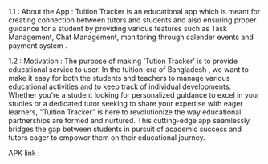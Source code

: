 1.1 : About the App :
Tuition Tracker is an educational app which is meant for creating connection between tutors and students and also ensuring proper guidance for a student by providing various features such as Task Management, Chat Management, monitoring through calender events and payment system . 

1.2 : Motivation :
 The purpose of making ‘Tution Tracker’ is to provide educational service to user. In the tuition-era of Bangladesh , we want to make it easy for both the students and teachers to manage various educational activities and to keep track of individual developments. Whether you're a student looking for personalized guidance to excel in your studies or a dedicated tutor seeking to share your expertise with eager learners, "Tuition Tracker" is here to revolutionize the way educational partnerships are formed and nurtured. This cutting-edge app seamlessly bridges the gap between students in pursuit of academic success and tutors eager to empower them on their educational journey.


APK link : 

